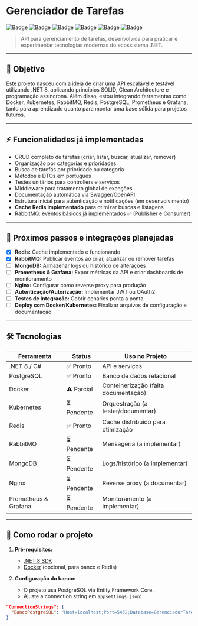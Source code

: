 # Gerenciador de Tarefas

![Badge](https://img.shields.io/badge/.NET-8-blue)
![Badge](https://img.shields.io/badge/Async--Await-green)
![Badge](https://img.shields.io/badge/SOLID-purple)
![Badge](https://img.shields.io/badge/Docker-lightgrey)
![Badge](https://img.shields.io/badge/Kubernetes-lightblue)
![Badge](https://img.shields.io/badge/Redis-orange)

> API para gerenciamento de tarefas, desenvolvida para praticar e experimentar tecnologias modernas do ecossistema .NET.

---

## 🎯 Objetivo

Este projeto nasceu com a ideia de criar uma API escalável e testável utilizando .NET 8, aplicando princípios SOLID, Clean Architecture e programação assíncrona. Além disso, estou integrando ferramentas como Docker, Kubernetes, RabbitMQ, Redis, PostgreSQL, Prometheus e Grafana, tanto para aprendizado quanto para montar uma base sólida para projetos futuros.

---

## ⚡ Funcionalidades já implementadas

- CRUD completo de tarefas (criar, listar, buscar, atualizar, remover)
- Organização por categorias e prioridades
- Busca de tarefas por prioridade ou categoria
- Métodos e DTOs em português
- Testes unitários para controllers e serviços
- Middleware para tratamento global de exceções
- Documentação automática via Swagger/OpenAPI
- Estrutura inicial para autenticação e notificações (em desenvolvimento)
- **Cache Redis implementado** para otimizar buscas e listagens
- RabbitMQ: eventos básicos já implementados ✅ (Publisher e Consumer)

---

## 🚧 Próximos passos e integrações planejadas

- [x] **Redis:** Cache implementado e funcionando
- [x] **RabbitMQ:** Publicar eventos ao criar, atualizar ou remover tarefas
- [ ] **MongoDB:** Armazenar logs ou histórico de alterações
- [ ] **Prometheus & Grafana:** Expor métricas da API e criar dashboards de monitoramento
- [ ] **Nginx:** Configurar como reverse proxy para produção
- [ ] **Autenticação/Autorização:** Implementar JWT ou OAuth2
- [ ] **Testes de Integração:** Cobrir cenários ponta a ponta
- [ ] **Deploy com Docker/Kubernetes:** Finalizar arquivos de configuração e documentação

---

## 🛠 Tecnologias

| Ferramenta            | Status      | Uso no Projeto                        |
|-----------------------|-------------|---------------------------------------|
| .NET 8 / C#           | ✅ Pronto   | API e serviços                        |
| PostgreSQL            | ✅ Pronto   | Banco de dados relacional             |
| Docker                | ⚠️ Parcial  | Conteinerização (falta documentação)  |
| Kubernetes            | ⏳ Pendente | Orquestração (a testar/documentar)    |
| Redis                 | ✅ Pronto   | Cache distribuído para otimização     |
| RabbitMQ              | ⏳ Pendente | Mensageria (a implementar)            |
| MongoDB               | ⏳ Pendente | Logs/histórico (a implementar)        |
| Nginx                 | ⏳ Pendente | Reverse proxy (a documentar)          |
| Prometheus & Grafana  | ⏳ Pendente | Monitoramento (a implementar)         |

---

## 🚀 Como rodar o projeto

1. **Pré-requisitos:**
   - [.NET 8 SDK](https://dotnet.microsoft.com/download)
   - [Docker](https://www.docker.com/) (opcional, para banco e Redis)

2. **Configuração do banco:**
   - O projeto usa PostgreSQL via Entity Framework Core.
   - Ajuste a connection string em `appsettings.json`:

```json
"ConnectionStrings": {
  "BancoPostgreSQL": "Host=localhost;Port=5432;Database=GerenciadorTarefas;Username=postgres;Password=123456"
}
